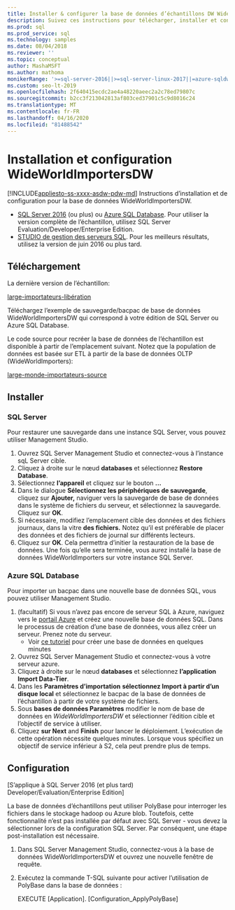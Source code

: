 ```yaml
---
title: Installer & configurer la base de données d’échantillons DW WideWorldImporters
description: Suivez ces instructions pour télécharger, installer et configurer la base de données d’échantillons WideWorldImportersDW avec SQL Server Management Studio.
ms.prod: sql
ms.prod_service: sql
ms.technology: samples
ms.date: 08/04/2018
ms.reviewer: ''
ms.topic: conceptual
author: MashaMSFT
ms.author: mathoma
monikerRange: '>=sql-server-2016||>=sql-server-linux-2017||=azure-sqldw-latest||>=aps-pdw-2016||=sqlallproducts-allversions||=azuresqldb-mi-current'
ms.custom: seo-lt-2019
ms.openlocfilehash: 2f640415ecdc2ae4a48220aeec2a2c78ed79807c
ms.sourcegitcommit: b2cc3f213042813af803ced37901c5c9d8016c24
ms.translationtype: MT
ms.contentlocale: fr-FR
ms.lasthandoff: 04/16/2020
ms.locfileid: "81488542"
---
```

# <a name="wideworldimportersdw-installation-and-configuration"></a>Installation et configuration WideWorldImportersDW
[!INCLUDE[appliesto-ss-xxxx-asdw-pdw-md](../includes/appliesto-ss-xxxx-asdw-pdw-md.md)]
Instructions d’installation et de configuration pour la base de données WideWorldImportersDW.

- [SQL Server 2016](https://www.microsoft.com/evalcenter/evaluate-sql-server-2016) (ou plus) ou [Azure SQL Database](https://azure.microsoft.com/services/sql-database/). Pour utiliser la version complète de l’échantillon, utilisez SQL Server Evaluation/Developer/Enterprise Edition.
- [STUDIO de gestion des serveurs SQL](../ssms/download-sql-server-management-studio-ssms.md). Pour les meilleurs résultats, utilisez la version de juin 2016 ou plus tard.

## <a name="download"></a>Téléchargement

La dernière version de l’échantillon:

[large-importateurs-libération](https://go.microsoft.com/fwlink/?LinkID=800630)

Téléchargez l’exemple de sauvegarde/bacpac de base de données WideWorldImportersDW qui correspond à votre édition de SQL Server ou Azure SQL Database.

Le code source pour recréer la base de données de l’échantillon est disponible à partir de l’emplacement suivant. Notez que la population de données est basée sur ETL à partir de la base de données OLTP (WideWorldImporters):

[large-monde-importateurs-source](https://github.com/Microsoft/sql-server-samples/tree/master/samples/databases/wide-world-importers/sample-scripts)

## <a name="install"></a>Installer


### <a name="sql-server"></a>SQL Server

Pour restaurer une sauvegarde dans une instance SQL Server, vous pouvez utiliser Management Studio.

1. Ouvrez SQL Server Management Studio et connectez-vous à l’instance sqL Server cible.
2. Cliquez à droite sur le nœud **databases** et sélectionnez **Restore Database**.
3. Sélectionnez **l’appareil** et cliquez sur le bouton **...**
4. Dans le dialogue **Sélectionnez les périphériques de sauvegarde**, cliquez sur **Ajouter,** naviguer vers la sauvegarde de base de données dans le système de fichiers du serveur, et sélectionnez la sauvegarde. Cliquez sur **OK**.
5. Si nécessaire, modifiez l’emplacement cible des données et des fichiers journaux, dans la vitre **des fichiers.** Notez qu’il est préférable de placer des données et des fichiers de journal sur différents lecteurs.
6. Cliquez sur **OK**. Cela permettra d’initier la restauration de la base de données. Une fois qu’elle sera terminée, vous aurez installé la base de données WideWorldImporters sur votre instance SQL Server.

### <a name="azure-sql-database"></a>Azure SQL Database

Pour importer un bacpac dans une nouvelle base de données SQL, vous pouvez utiliser Management Studio.

1. (facultatif) Si vous n’avez pas encore de serveur SQL à Azure, naviguez vers le [portail Azure](https://portal.azure.com/) et créez une nouvelle base de données SQL. Dans le processus de création d’une base de données, vous allez créer un serveur. Prenez note du serveur.
   - Voir [ce tutoriel](https://azure.microsoft.com/documentation/articles/sql-database-get-started/) pour créer une base de données en quelques minutes
2. Ouvrez SQL Server Management Studio et connectez-vous à votre serveur azure.
3. Cliquez à droite sur le nœud **databases** et sélectionnez **l’application Import Data-Tier**.
4. Dans les **Paramètres d’importation** **sélectionnez Import à partir d’un disque local** et sélectionnez le bacpac de la base de données de l’échantillon à partir de votre système de fichiers.
5. Sous **bases de données Paramètres** modifier le nom de base de données en *WideWorldImportersDW* et sélectionner l’édition cible et l’objectif de service à utiliser.
6. Cliquez **sur Next** and **Finish** pour lancer le déploiement. L’exécution de cette opération nécessite quelques minutes. Lorsque vous spécifiez un objectif de service inférieur à S2, cela peut prendre plus de temps.

## <a name="configuration"></a>Configuration

[S’applique à SQL Server 2016 (et plus tard) Developer/Evaluation/Enterprise Edition]

La base de données d’échantillons peut utiliser PolyBase pour interroger les fichiers dans le stockage hadoop ou Azure blob. Toutefois, cette fonctionnalité n’est pas installée par défaut avec SQL Server - vous devez la sélectionner lors de la configuration SQL Server. Par conséquent, une étape post-installation est nécessaire.

1. Dans SQL Server Management Studio, connectez-vous à la base de données WideWorldImportersDW et ouvrez une nouvelle fenêtre de requête.
2. Exécutez la commande T-SQL suivante pour activer l’utilisation de PolyBase dans la base de données :

   EXECUTE [Application]. [Configuration_ApplyPolyBase]
